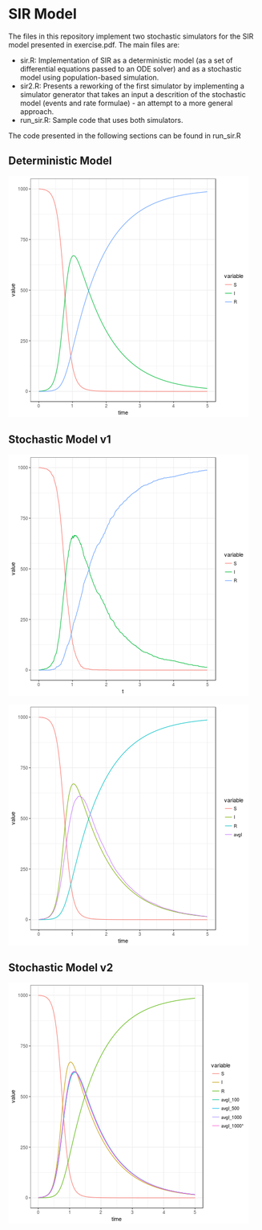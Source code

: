 # SIR Model

The files in this repository implement two stochastic simulators for the SIR model presented in exercise.pdf. The main files are:
* sir.R: Implementation of SIR as a deterministic model (as a set of differential equations passed to an ODE solver) and as a stochastic model using population-based simulation.
* sir2.R: Presents a reworking of the first simulator by implementing a simulator generator that takes an input a descrition of the stochastic model (events and rate formulae) - an attempt to a more general approach.
* run_sir.R: Sample code that uses both simulators. 

The code presented in the following sections can be found in run_sir.R

## Deterministic Model


![Deterministic](sir_ode.png)


## Stochastic Model v1

![Stochastic Run](sir_sim3.png)

![ODE vs average](sir_cmp.png)

## Stochastic Model v2

![Comparison several runs](sir_cmp_all.png)




